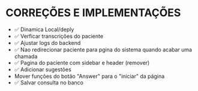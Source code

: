 # CORREÇÕES E IMPLEMENTAÇÕES

- ✅ Dinamica Local/deply
- ✅ Verficar transcrições do paciente
- ✅ Ajustar logs do backend
- ✅ Nao redirecionar paciente para pgina do sistema quando acabar uma chamada
- ✅ Pagina do paciente com sidebar e header (remover)
- ✅ Adicionar sugestões
- Mover funções do botão "Answer" para o "iniciar" da página
- ✅ Salvar consulta no banco
